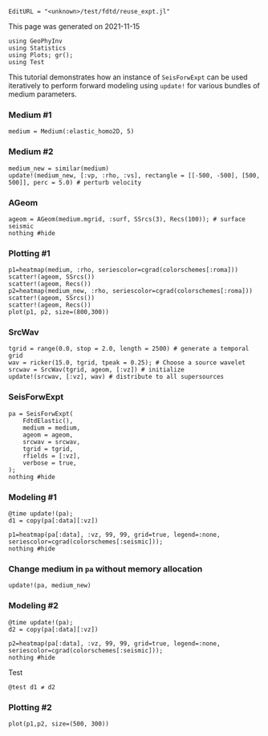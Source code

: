 ```@meta
EditURL = "<unknown>/test/fdtd/reuse_expt.jl"
```

This page was generated on 2021-11-15

````@example reuse_expt
using GeoPhyInv
using Statistics
using Plots; gr();
using Test
````

This tutorial demonstrates how an instance of `SeisForwExpt` can be used iteratively
to perform forward modeling using `update!` for
various bundles of medium parameters.

### Medium #1

````@example reuse_expt
medium = Medium(:elastic_homo2D, 5)
````

### Medium #2

````@example reuse_expt
medium_new = similar(medium)
update!(medium_new, [:vp, :rho, :vs], rectangle = [[-500, -500], [500, 500]], perc = 5.0) # perturb velocity
````

### AGeom

````@example reuse_expt
ageom = AGeom(medium.mgrid, :surf, SSrcs(3), Recs(100)); # surface seismic
nothing #hide
````

### Plotting #1

````@example reuse_expt
p1=heatmap(medium, :rho, seriescolor=cgrad(colorschemes[:roma]))
scatter!(ageom, SSrcs())
scatter!(ageom, Recs())
p2=heatmap(medium_new, :rho, seriescolor=cgrad(colorschemes[:roma]))
scatter!(ageom, SSrcs())
scatter!(ageom, Recs())
plot(p1, p2, size=(800,300))
````

### SrcWav

````@example reuse_expt
tgrid = range(0.0, stop = 2.0, length = 2500) # generate a temporal grid
wav = ricker(15.0, tgrid, tpeak = 0.25); # Choose a source wavelet
srcwav = SrcWav(tgrid, ageom, [:vz]) # initialize
update!(srcwav, [:vz], wav) # distribute to all supersources
````

### SeisForwExpt

````@example reuse_expt
pa = SeisForwExpt(
    FdtdElastic(),
    medium = medium,
    ageom = ageom,
    srcwav = srcwav,
    tgrid = tgrid,
    rfields = [:vz],
    verbose = true,
);
nothing #hide
````

### Modeling #1

````@example reuse_expt
@time update!(pa);
d1 = copy(pa[:data][:vz])

p1=heatmap(pa[:data], :vz, 99, 99, grid=true, legend=:none, seriescolor=cgrad(colorschemes[:seismic]));
nothing #hide
````

### Change medium in `pa` without memory allocation

````@example reuse_expt
update!(pa, medium_new)
````

### Modeling #2

````@example reuse_expt
@time update!(pa);
d2 = copy(pa[:data][:vz])

p2=heatmap(pa[:data], :vz, 99, 99, grid=true, legend=:none, seriescolor=cgrad(colorschemes[:seismic]));
nothing #hide
````

Test

````@example reuse_expt
@test d1 ≠ d2
````

### Plotting #2

````@example reuse_expt
plot(p1,p2, size=(500, 300))
````

